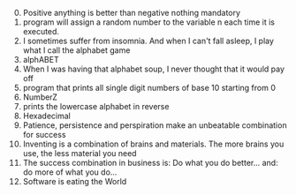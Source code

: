 0. Positive anything is better than negative nothing mandatory
1. program will assign a random number to the variable n each time it is executed.
2. I sometimes suffer from insomnia. And when I can't fall asleep, I play what I call the alphabet game
3. alphABET
4. When I was having that alphabet soup, I never thought that it would pay off
5. program that prints all single digit numbers of base 10 starting from 0
6. NumberZ
7. prints the lowercase alphabet in reverse
8. Hexadecimal
9. Patience, persistence and perspiration make an unbeatable combination for success
10. Inventing is a combination of brains and materials. The more brains you use, the less material you need
11. The success combination in business is: Do what you do better... and: do more of what you do...
12. Software is eating the World
